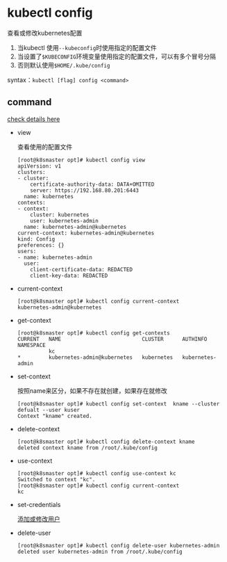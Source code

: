 # kubectl config

查看或修改kubernetes配置

1. 当kubectl 使用`--kubeconfig`时使用指定的配置文件
2. 当设置了`$KUBECONFIG`环境变量使用指定的配置文件，可以有多个冒号分隔
3. 否则默认使用`$HOME/.kube/config`

syntax：`kubectl [flag] config <command> `

## command

[check details here](https://kubernetes.io/docs/reference/generated/kubectl/kubectl-commands#config)

- view

  查看使用的配置文件

  ```
  [root@k8smaster opt]# kubectl config view
  apiVersion: v1
  clusters:
  - cluster:
      certificate-authority-data: DATA+OMITTED
      server: https://192.168.80.201:6443
    name: kubernetes
  contexts:
  - context:
      cluster: kubernetes
      user: kubernetes-admin
    name: kubernetes-admin@kubernetes
  current-context: kubernetes-admin@kubernetes
  kind: Config
  preferences: {}
  users:
  - name: kubernetes-admin
    user:
      client-certificate-data: REDACTED
      client-key-data: REDACTED
  ```

- current-context

  ```
  [root@k8smaster opt]# kubectl config current-context
  kubernetes-admin@kubernetes
  ```

- get-context

  ```
  [root@k8smaster opt]# kubectl config get-contexts
  CURRENT   NAME                          CLUSTER      AUTHINFO           NAMESPACE
            kc
  *         kubernetes-admin@kubernetes   kubernetes   kubernetes-admin
  ```

- set-context

  按照name来区分，如果不存在就创建，如果存在就修改

  ```
  [root@k8smaster opt]# kubectl config set-context  kname --cluster defualt --user kuser
  Context "kname" created.
  ```

- delete-context

  ```
  [root@k8smaster opt]# kubectl config delete-context kname
  deleted context kname from /root/.kube/config
  ```

- use-context

  ```
  [root@k8smaster opt]# kubectl config use-context kc
  Switched to context "kc".
  [root@k8smaster opt]# kubectl config current-context
  kc
  ```

- set-credentials

  [添加或修改用户](https://kubernetes.io/docs/reference/generated/kubectl/kubectl-commands#-em-set-credentials-em-)

- delete-user

  ```
  [root@k8smaster opt]# kubectl config delete-user kubernetes-admin
  deleted user kubernetes-admin from /root/.kube/config
  ```

  



























